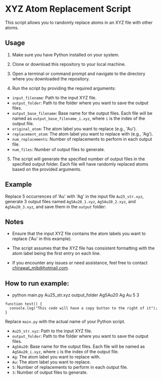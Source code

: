 # XYZ Atom Replacement Script

This script allows you to randomly replace atoms in an XYZ file with other atoms.

## Usage

1. Make sure you have Python installed on your system.

2. Clone or download this repository to your local machine.

3. Open a terminal or command prompt and navigate to the directory where you downloaded the repository.

4. Run the script by providing the required arguments:


- `input_filename`: Path to the input XYZ file.
- `output_folder`: Path to the folder where you want to save the output files.
- `output_base_filename`: Base name for the output files. Each file will be named as `output_base_filename_i.xyz`, where `i` is the index of the output file.
- `original_atom`: The atom label you want to replace (e.g., 'Au').
- `replacement_atom`: The atom label you want to replace with (e.g., 'Ag').
- `num_replacements`: Number of replacements to perform in each output file.
- `num_files`: Number of output files to generate.

5. The script will generate the specified number of output files in the specified output folder. Each file will have randomly replaced atoms based on the provided arguments.

## Example

Replace 5 occurrences of 'Au' with 'Ag' in the input file `Au25_str.xyz`, generate 3 output files named `Ag5Au20_1.xyz`, `Ag5Au20_2.xyz`, and `Ag5Au20_3.xyz`, and save them in the `output` folder:


## Notes

- Ensure that the input XYZ file contains the atom labels you want to replace ('Au' in this example).

- The script assumes that the XYZ file has consistent formatting with the atom label being the first entry on each line.

- If you encounter any issues or need assistance, feel free to contact [chirawat_mib@hotmail.com](mailto:chirawat_mib@hotmail.com).


## How to run example:

- python main.py Au25_str.xyz output_folder Ag5Au20 Ag Au 5 3

```
function test() {
  console.log("This code will have a copy button to the right of it");
}
```

Replace `main.py` with the actual name of your Python script.
- `Au25_str.xyz`: Path to the input XYZ file.
- `output_folder`: Path to the folder where you want to save the output files.
- `Ag5Au20`: Base name for the output files. Each file will be named as `Ag5Au20_i.xyz`, where `i` is the index of the output file.
- `Ag`: The atom label you want to replace with.
- `Au`: The atom label you want to replace.
- `5`: Number of replacements to perform in each output file.
- `3`: Number of output files to generate.



